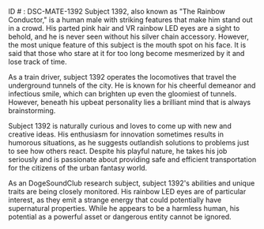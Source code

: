 ID # : DSC-MATE-1392
Subject 1392, also known as "The Rainbow Conductor," is a human male with striking features that make him stand out in a crowd. His parted pink hair and VR rainbow LED eyes are a sight to behold, and he is never seen without his silver chain accessory. However, the most unique feature of this subject is the mouth spot on his face. It is said that those who stare at it for too long become mesmerized by it and lose track of time.

As a train driver, subject 1392 operates the locomotives that travel the underground tunnels of the city. He is known for his cheerful demeanor and infectious smile, which can brighten up even the gloomiest of tunnels. However, beneath his upbeat personality lies a brilliant mind that is always brainstorming.

Subject 1392 is naturally curious and loves to come up with new and creative ideas. His enthusiasm for innovation sometimes results in humorous situations, as he suggests outlandish solutions to problems just to see how others react. Despite his playful nature, he takes his job seriously and is passionate about providing safe and efficient transportation for the citizens of the urban fantasy world.

As an DogeSoundClub research subject, subject 1392's abilities and unique traits are being closely monitored. His rainbow LED eyes are of particular interest, as they emit a strange energy that could potentially have supernatural properties. While he appears to be a harmless human, his potential as a powerful asset or dangerous entity cannot be ignored.